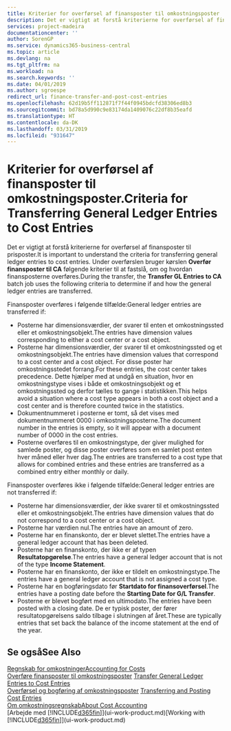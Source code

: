 ```yaml
---
title: Kriterier for overførsel af finansposter til omkostningsposter | Microsoft Docs
description: Det er vigtigt at forstå kriterierne for overførsel af finansposter til prisposter. Under overførslen bruger kørslen **Overfør finansposter til CA** følgende kriterier til at fastslå, om og hvordan finansposterne overføres.
services: project-madeira
documentationcenter: ''
author: SorenGP
ms.service: dynamics365-business-central
ms.topic: article
ms.devlang: na
ms.tgt_pltfrm: na
ms.workload: na
ms.search.keywords: ''
ms.date: 04/01/2019
ms.author: sgroespe
redirect_url: finance-transfer-and-post-cost-entries
ms.openlocfilehash: 62d19b5ff112871f7f44f0945bdcfd38306ed8b3
ms.sourcegitcommit: bd78a5d990c9e83174da1409076c22df8b35eafd
ms.translationtype: HT
ms.contentlocale: da-DK
ms.lasthandoff: 03/31/2019
ms.locfileid: "931647"
---
```

# <a name="criteria-for-transferring-general-ledger-entries-to-cost-entries"></a><span data-ttu-id="7f34d-104">Kriterier for overførsel af finansposter til omkostningsposter.</span><span class="sxs-lookup"><span data-stu-id="7f34d-104">Criteria for Transferring General Ledger Entries to Cost Entries</span></span>
<span data-ttu-id="7f34d-105">Det er vigtigt at forstå kriterierne for overførsel af finansposter til prisposter.</span><span class="sxs-lookup"><span data-stu-id="7f34d-105">It is important to understand the criteria for transferring general ledger entries to cost entries.</span></span> <span data-ttu-id="7f34d-106">Under overførslen bruger kørslen **Overfør finansposter til CA** følgende kriterier til at fastslå, om og hvordan finansposterne overføres.</span><span class="sxs-lookup"><span data-stu-id="7f34d-106">During the transfer, the **Transfer GL Entries to CA** batch job uses the following criteria to determine if and how the general ledger entries are transferred.</span></span>  

<span data-ttu-id="7f34d-107">Finansposter overføres i følgende tilfælde:</span><span class="sxs-lookup"><span data-stu-id="7f34d-107">General ledger entries are transferred if:</span></span>  

-   <span data-ttu-id="7f34d-108">Posterne har dimensionsværdier, der svarer til enten et omkostningssted eller et omkostningsobjekt.</span><span class="sxs-lookup"><span data-stu-id="7f34d-108">The entries have dimension values corresponding to either a cost center or a cost object.</span></span>  
-   <span data-ttu-id="7f34d-109">Posterne har dimensionsværdier, der svarer til et omkostningssted og et omkostningsobjekt.</span><span class="sxs-lookup"><span data-stu-id="7f34d-109">The entries have dimension values that correspond to a cost center and a cost object.</span></span> <span data-ttu-id="7f34d-110">For disse poster har omkostningsstedet forrang.</span><span class="sxs-lookup"><span data-stu-id="7f34d-110">For these entries, the cost center takes precedence.</span></span> <span data-ttu-id="7f34d-111">Dette hjælper med at undgå en situation, hvor en omkostningstype vises i både et omkostningsobjekt og et omkostningssted og derfor tælles to gange i statistikken.</span><span class="sxs-lookup"><span data-stu-id="7f34d-111">This helps avoid a situation where a cost type appears in both a cost object and a cost center and is therefore counted twice in the statistics.</span></span>  
-   <span data-ttu-id="7f34d-112">Dokumentnummeret i posterne er tomt, så det vises med dokumentnummeret 0000 i omkostningsposterne.</span><span class="sxs-lookup"><span data-stu-id="7f34d-112">The document number in the entries is empty, so it will appear with a document number of 0000 in the cost entries.</span></span>  
-   <span data-ttu-id="7f34d-113">Posterne overføres til en omkostningstype, der giver mulighed for samlede poster, og disse poster overføres som en samlet post enten hver måned eller hver dag.</span><span class="sxs-lookup"><span data-stu-id="7f34d-113">The entries are transferred to a cost type that allows for combined entries and these entries are transferred as a combined entry either monthly or daily.</span></span>  

<span data-ttu-id="7f34d-114">Finansposter overføres ikke i følgende tilfælde:</span><span class="sxs-lookup"><span data-stu-id="7f34d-114">General ledger entries are not transferred if:</span></span>  

-   <span data-ttu-id="7f34d-115">Posterne har dimensionsværdier, der ikke svarer til et omkostningssted eller et omkostningsobjekt.</span><span class="sxs-lookup"><span data-stu-id="7f34d-115">The entries have dimension values that do not correspond to a cost center or a cost object.</span></span>  
-   <span data-ttu-id="7f34d-116">Posterne har værdien nul.</span><span class="sxs-lookup"><span data-stu-id="7f34d-116">The entries have an amount of zero.</span></span>  
-   <span data-ttu-id="7f34d-117">Posterne har en finanskonto, der er blevet slettet.</span><span class="sxs-lookup"><span data-stu-id="7f34d-117">The entries have a general ledger account that has been deleted.</span></span>  
-   <span data-ttu-id="7f34d-118">Posterne har en finanskonto, der ikke er af typen **Resultatopgørelse**.</span><span class="sxs-lookup"><span data-stu-id="7f34d-118">The entries have a general ledger account that is not of the type **Income Statement**.</span></span>  
-   <span data-ttu-id="7f34d-119">Posterne har en finanskonto, der ikke er tildelt en omkostningstype.</span><span class="sxs-lookup"><span data-stu-id="7f34d-119">The entries have a general ledger account that is not assigned a cost type.</span></span>  
-   <span data-ttu-id="7f34d-120">Posterne har en bogføringsdato før **Startdato for finansoverførsel**.</span><span class="sxs-lookup"><span data-stu-id="7f34d-120">The entries have a posting date before the **Starting Date for G/L Transfer**.</span></span>  
-   <span data-ttu-id="7f34d-121">Posterne er blevet bogført med en ultimodato.</span><span class="sxs-lookup"><span data-stu-id="7f34d-121">The entries have been posted with a closing date.</span></span> <span data-ttu-id="7f34d-122">De er typisk poster, der fører resultatopgørelsens saldo tilbage i slutningen af året.</span><span class="sxs-lookup"><span data-stu-id="7f34d-122">These are typically entries that set back the balance of the income statement at the end of the year.</span></span>  

## <a name="see-also"></a><span data-ttu-id="7f34d-123">Se også</span><span class="sxs-lookup"><span data-stu-id="7f34d-123">See Also</span></span>  
[<span data-ttu-id="7f34d-124">Regnskab for omkostninger</span><span class="sxs-lookup"><span data-stu-id="7f34d-124">Accounting for Costs</span></span>](finance-manage-cost-accounting.md)  
 <span data-ttu-id="7f34d-125">[Overføre finansposter til omkostningsposter](finance-how-to-transfer-general-ledger-entries-to-cost-entries.md) </span><span class="sxs-lookup"><span data-stu-id="7f34d-125">[Transfer General Ledger Entries to Cost Entries](finance-how-to-transfer-general-ledger-entries-to-cost-entries.md) </span></span>  
 <span data-ttu-id="7f34d-126">[Overførsel og bogføring af omkostningsposter](finance-transfer-and-post-cost-entries.md) </span><span class="sxs-lookup"><span data-stu-id="7f34d-126">[Transferring and Posting Cost Entries](finance-transfer-and-post-cost-entries.md) </span></span>  
 [<span data-ttu-id="7f34d-127">Om omkostningsregnskab</span><span class="sxs-lookup"><span data-stu-id="7f34d-127">About Cost Accounting</span></span>](finance-about-cost-accounting.md)  
 <span data-ttu-id="7f34d-128">[Arbejde med [!INCLUDE[d365fin](includes/d365fin_md.md)]](ui-work-product.md)</span><span class="sxs-lookup"><span data-stu-id="7f34d-128">[Working with [!INCLUDE[d365fin](includes/d365fin_md.md)]](ui-work-product.md)</span></span>
